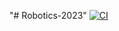 "# Robotics-2023" 
[![CI](https://github.com/Rundle-Robotics/2023-Charged-Up/actions/workflows/main.yml/badge.svg)](https://github.com/Rundle-Robotics/2023-Charged-Up/actions/workflows/main.yml)
